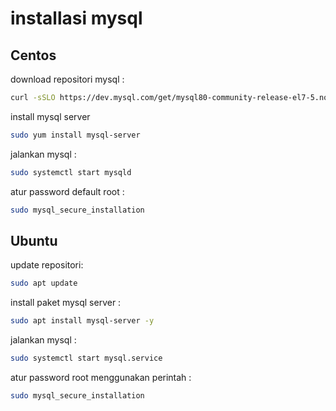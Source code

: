 # installasi mysql

## Centos

download repositori mysql :
```sh
curl -sSLO https://dev.mysql.com/get/mysql80-community-release-el7-5.noarch.rpm
```

install mysql server
```sh
sudo yum install mysql-server
```

jalankan mysql :
```sh
sudo systemctl start mysqld
```

atur password default root :
```sh
sudo mysql_secure_installation
```

## Ubuntu

update repositori:
```sh
sudo apt update
```

install paket mysql server :
```sh
sudo apt install mysql-server -y
```

jalankan mysql :
```sh
sudo systemctl start mysql.service
```

atur password root menggunakan perintah :
```sh
sudo mysql_secure_installation
```